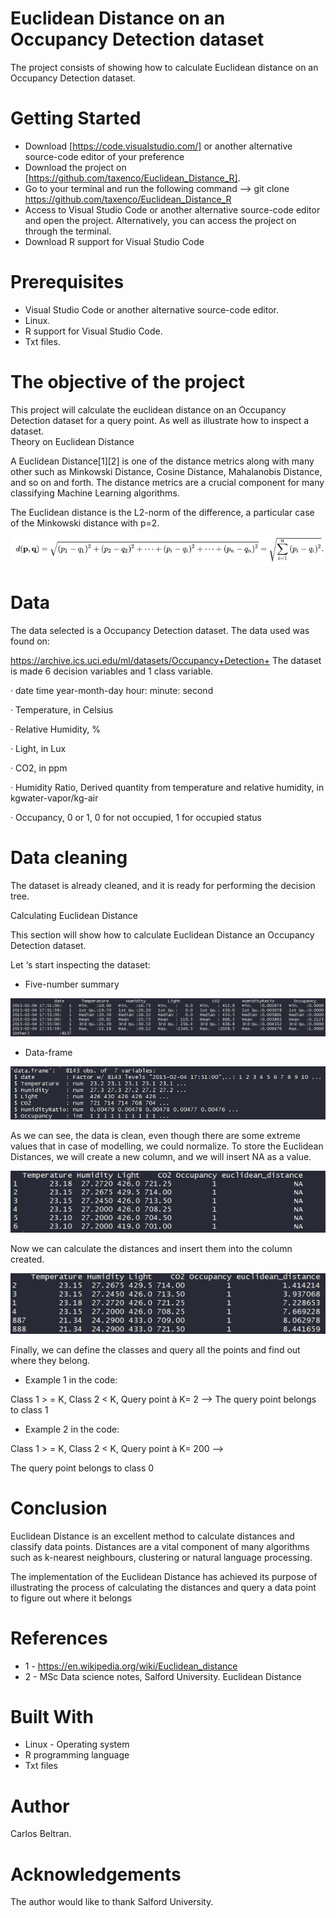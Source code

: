 # Euclidean Distance on an Occupancy Detection dataset

The project consists of showing how to calculate Euclidean distance on an Occupancy Detection dataset.

# Getting Started

- Download [https://code.visualstudio.com/] or another alternative source-code editor of your preference
- Download the project on [https://github.com/taxenco/Euclidean_Distance_R].
- Go to your terminal and run the following command --> git clone https://github.com/taxenco/Euclidean_Distance_R
- Access to Visual Studio Code or another alternative source-code editor and open the project. Alternatively, you can access the project on through the terminal.
- Download R support for Visual Studio Code

# Prerequisites

- Visual Studio Code or another alternative source-code editor.
- Linux.
- R support for Visual Studio Code.
- Txt files.

# The objective of the project

This project will calculate the euclidean distance on an Occupancy Detection dataset for a query point. As well as illustrate how to inspect a dataset.  
Theory on Euclidean Distance

A Euclidean Distance[1][2] is one of the distance metrics along with many other such as Minkowski Distance, Cosine Distance, Mahalanobis Distance, and so on and forth. The distance metrics are a crucial component for many classifying Machine Learning algorithms.

The Euclidean distance is the L2-norm of the difference, a particular case of the Minkowski distance with p=2.

<img src="./pics/formula.png" alt="formula"/>

# Data

The data selected is a Occupancy Detection dataset. The data used was found on:

https://archive.ics.uci.edu/ml/datasets/Occupancy+Detection+
The dataset is made 6 decision variables and 1 class variable.

·         date time year-month-day hour: minute: second

·         Temperature, in Celsius

·         Relative Humidity, %

·         Light, in Lux

·         CO2, in ppm

·         Humidity Ratio, Derived quantity from temperature and relative humidity, in kgwater-vapor/kg-air

·         Occupancy, 0 or 1, 0 for not occupied, 1 for occupied status

# Data cleaning

The dataset is already cleaned, and it is ready for performing the decision tree.

Calculating Euclidean Distance

This section will show how to calculate Euclidean Distance an Occupancy Detection dataset.
 
Let ‘s start inspecting the dataset:
 
* Five-number summary

<img src="./pics/5NumberSummary.PNG" alt="5NumberSummary"/>

* Data-frame
 
<img src="./pics/DataFrame.PNG" alt="DataFrame"/>
 
As we can see, the data is clean, even though there are some extreme values that in case of modelling, we could normalize.
To store the Euclidean Distances, we will create a new column, and we will insert NA as a value.
 
<img src="./pics/naED.PNG" alt="DatarameNewColumnNA"/>

Now we can calculate the distances and insert them into the column created.

<img src="./pics/valuesED.PNG" alt="DatarameNewColumn"/>

Finally, we can define the classes and query all the points and find out where they belong.
 
- Example 1 in the code:
 
Class 1 > = K, 
Class 2 < K, 
Query point à K= 2 -->
The query point belongs to class 1 
 
- Example 2 in the code:

Class 1 > = K, 
Class 2 < K, 
Query point à K= 200 -->

The query point belongs to class 0 

# Conclusion

Euclidean Distance is an excellent method to calculate distances and classify data points. Distances are a vital component of many algorithms such as k-nearest neighbours, clustering or natural language processing. 
 

The implementation of the Euclidean Distance has achieved its purpose of illustrating the process of calculating the distances and query a data point to figure out where it belongs

# References

* 1 - https://en.wikipedia.org/wiki/Euclidean_distance
* 2 - MSc Data science notes, Salford University. Euclidean Distance

# Built With

-  Linux - Operating system
- R programming language
- Txt files

# Author

Carlos Beltran.

# Acknowledgements

The author would like to thank Salford University.